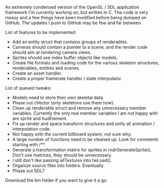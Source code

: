 An extremely condensed version of the OpenGL / SDL application framework I'm currently working on, but written in C. The code is very messy and a few things have been modified before being dumped on GitHub. The updates I push to GitHub may be few and far between.

List of features to be implemented:
* Add an entity struct that contains groups of renderables.
* Cameras should contain a pointer to a scene, and the render code should aim at rendering camera views.
* Sprites should use index buffer objects like models.
* Create file formats and loading code for the various skeleton structures, renderables, entities and scenes.
* Create an asset handler.
* Create a proper framerate handler / state interpolator.

List of queued tweaks:
* Models need to store their own skeletal data.
* Phase out cVector (only skeletons use them now).
* Clean up renderable struct and remove any unnecessary member variables. Currently the only real member variables I am not happy with are sprite and hudElement.
* Fix up render and space transform structures and unify all animation / interpolation code.
* Not happy with the current billboard system, not sure why.
* A large number of functions need to be cleaned up. Look for comments starting with /**.
* Generate a transformation matrix for sprites in rndrGenerateSprite(). Don't use matrices, they should be unnecessary.
* I still don't like passing allTextures into twLoad().
* Organize source files into folders. Eventually.
* Phase out SDL?

Download the bin folder if you want to give it a go.